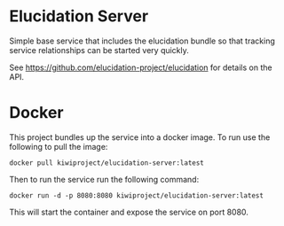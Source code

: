 # Elucidation Server

Simple base service that includes the elucidation bundle so that tracking service relationships can be started very quickly.

See https://github.com/elucidation-project/elucidation for details on the API.

# Docker
This project bundles up the service into a docker image. To run use the following to pull the image:

`docker pull kiwiproject/elucidation-server:latest`

Then to run the service run the following command:

`docker run -d -p 8080:8080 kiwiproject/elucidation-server:latest`

This will start the container and expose the service on port 8080.